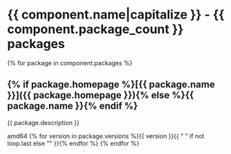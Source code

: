 # {{ component.name|capitalize }} - {{ component.package_count }} packages

{% for package in component.packages %}
## {% if package.homepage %}[{{ package.name }}]({{ package.homepage }}){% else %}{{ package.name }}{% endif %}

{{ package.description }}

<span class="badge arch">amd64</span> {% for version in package.versions %}<span class="badge version">{{ version }}</span>{{ " " if not loop.last else "" }}{% endfor %}
{% endfor %}